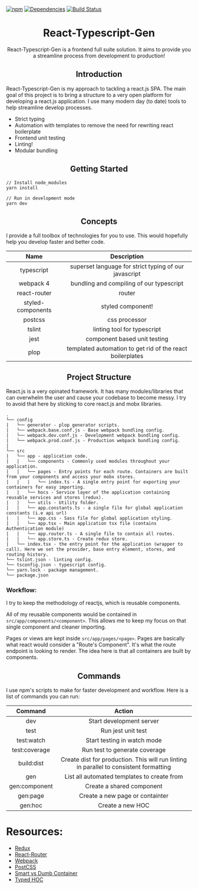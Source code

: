 [![npm][npm]][npm-url]
[![Dependencies][deps]][deps-url]
[![Build Status](https://travis-ci.org/roger-king/react-typescript-gen.svg?branch=demo)](https://travis-ci.org/roger-king/react-typescript-gen)

<div align="center">
    <h1>React-Typescript-Gen</h1>
    <p>
        React-Typescript-Gen is a frontend full suite solution. It aims to provide you a streamline process from development to production!
    </p>
</div>
<h2 align="center">Introduction</h2>
<p>
React-Typescript-Gen is my approach to tackling a react.js SPA. The main goal of this project is to bring a structure to a very open platform for developing a react.js application. I use many modern day (to date) tools to help streamline develop processes.
</p>
<ul>
    <li> Strict typing </li>
    <li> Automation with templates to remove the need for rewriting react boilerplate </li>
    <li> Frontend unit testing </li>
    <li> Linting! </li>
    <li> Modular bundling </li>
</ul>

<div align="center">
    <h2>Getting Started</h2>
</div>

```
// Install node_modules
yarn install

// Run in development mode
yarn dev
```

<h2 align="center">Concepts</h2>

<p>
    I provide a full toolbox of technologies for you to use. This would hopefully help you develop faster and better code.
</p>

|       Name        |                        Description                        |
| :---------------: | :-------------------------------------------------------: |
|    typescript     |   superset language for strict typing of our javascript   |
|     webpack 4     |         bundling and compiling of our typescript          |
|   react-router    |                          router                           |
| styled-components |                     styled component!                     |
|      postcss      |                       css processor                       |
|      tslint       |                linting tool for typescript                |
|       jest        |               component based unit testing                |
|       plop        | templated automation to get rid of the react boilerplates |

<h2 align="center">Project Structure</h2>
<p>
    React.js is a very opinated framework. It has many modules/libraries that can overwhelm the user and cause your codebase to become messy.
    I try to avoid that here by sticking to core react.js and mobx libraries.
</p>

```
.
└── config
|   └── generator - plop generator scripts.
|   └── webpack.base.conf.js - Base webpack bundling config.
|   └── webpack.dev.conf.js - Development webpack bundling config.
|   └── webpack.prod.conf.js - Production webpack bundling config.
|
└── src
|   └── app - application code.
|   |   └── components - Commonly used modules throughout your application.
|   |   └── pages - Entry points for each route. Containers are built from your components and access your mobx stores.
|   |   |   └── index.ts - A single entry point for exporting your containers for easy importing.
|   |   └── hocs - Service layer of the application containing reusable services and stores (redux).
|   |   └── utils - Utility folder.
|   |   └── app.constants.ts - a single file for global application constants (i.e api url)
|   |   └── app.css - Sass file for global application styling.
|   |   └── app.tsx - Main application tsx file (contains Authentication module)
|   |   └── app.router.ts - A single file to contain all routes.
|   |   └── app.store.ts - Create redux store.
|   └── index.tsx - the entry point for the application (wrapper to call). Here we set the provider, base entry element, stores, and routing history.
└── tslint.json - linting config.
└── tsconfig.json - typescript config.
└── yarn.lock - package management.
└── package.json
```

### Workflow:

I try to keep the methodology of reactjs, which is reusable components.

All of my reusable components would be contained in `src/app/components/<component>`. This allows me to keep my focus on that single component and cleaner importing.

Pages or views are kept inside `src/app/pages/<page>`. Pages are basically what react would consider a "Route's Component". It's what the route endpoint is looking to render. The idea here is that all containers are built by components.

<h2 align="center"> Commands </h2>
<p>
    I use npm's scripts to make for faster development and workflow.
    Here is a list of commands you can run:
</p>

|    Command    |                                         Action                                         |
| :-----------: | :------------------------------------------------------------------------------------: |
|      dev      |                                Start development server                                |
|     test      |                                   Run jest unit test                                   |
|  test:watch   |                              Start testing in watch mode                               |
| test:coverage |                             Run test to generate coverage                              |
|  build:dist   | Create dist for production. This will run linting in parallel to consistent formatting |
|      gen      |                      List all automated templates to create from                       |
| gen:component |                               Create a shared component                                |
|   gen:page    |                            Create a new page or containter                             |
|    gen:hoc    |                                    Create a new HOC                                    |

# Resources:

*   [Redux](https://redux.js.org/)
*   [React-Router](https://reacttraining.com/react-router/web/guides/philosophy)
*   [Webpack](https://webpack.github.io/docs/)
*   [PostCSS](http://postcss.org/)
*   [Smart vs Dumb Container](https://medium.com/@dan_abramov/smart-and-dumb-components-7ca2f9a7c7d0)
*   [Typed HOC](https://medium.com/@jrwebdev/react-higher-order-component-patterns-in-typescript-42278f7590fb)

[npm]: https://img.shields.io/npm/v/npm.svg
[npm-url]: https://nodejs.org/en/download/
[deps]: https://david-dm.org/roger-king/react-typescript-gen.svg
[deps-url]: https://david-dm.org/roger-king/react-typescript-gen
[travis]: https://travis-ci.org/roger-king/react-typescript-gen.svg?branch=demo
